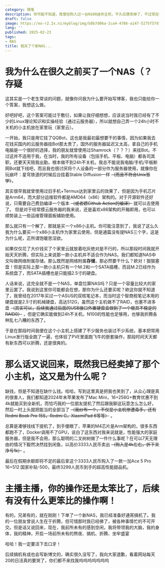 ```yaml
---
category: 随笔
description: 你可能不知道，我曾经购入过一台N100迷你主机，不久后便卖掉了，不过现在我又购入了，这是为什么呢？
draft: false
image: https://eo-r2.2x.nz/myblog/img/b8b7d06a-1ca4-4786-a147-5275f57dfb3b.webp
lang: ''
published: 2025-02-23
tags:
- NAS
title: 我买了个新NAS...
---
```

# 我为什么在很久之前买了一个NAS（？存疑

这其实是一个老生常谈的问题，就像你问我为什么要开始写博客，我也只能给你一个答案，我想这么做。

好吧好吧，这个答案可能过于敷衍，如果让我仔细想想，应该说当时我已经有了不少的Linux理论知识和实操经验（通过云服务器），所以就想自己弄一个24h小时不关机的小主机放在家里玩（家里云）。

一开始，我只是用它挂了QQBot，这也是我最初最想要干的事情，因为如果我去花钱买国内的云服务器挂Bot那太贵了，国外的服务器延迟又太高，拿自己的手机电脑是一个很好的选择，我的朋友就曾使用过Shamrock（？？？）来挂Bot。不过这并不适用于我，在当时，我的所有设备（包括手机、平板、电脑）都各司其职，还要天天陪我出勤，根本做不到24h不关机，我总不能说我电脑/手机/平板断网Bot就下线吧，而且我也很讨厌将个人设备的一部分作为服务器使用，就像你在玩崩坏：星穹铁道的时候后台挂着Stable Diffusion一样 ~~（而且不符合Unix哲学）~~。

其实很早我就曾使用过旧手机+Termux达到家里云的效果了，但是因为手机芯片是Arm64，而大部分运维软件都是AMD64（x86）架构的。对于开源软件还好说，只需要自己费劲编译一个版本 ~~（或者嫖Github Action的编译）~~ 就可以去使用了。
但是对于经常摸云服务器的我来说，还是喜欢x86架构的开箱即用，也可以顺势装上一些运维管理面板辅助使用。

那么就只有一个解了，那就是买一个x86小主机。你可能注意到了，我说了这么久我为什么要买一个x86小主机作为家里云使用，但是通篇没有提NAS三个字，这是为什么呢，正所谓饱暖思淫欲。

如果仅仅花了大价钱买了个家里云就放着吃灰绝对是不行的，所以那段时间我就开始天天折腾，但实际上来说那一款小主机并不适合作为NAS。我们都知道NAS中文叫做网络附属存储，那么既然是网络附属**存储**，那必然要干什么？欸对！狠狠塞盘！但是实际上那一款小主机只有一个M.2和一个SATA插槽，而且M.2已经作为系统盘了，而SATA插槽也是只能插2.5寸的硬盘。

人话来说，这完全就不是一个NAS，单盘位算NAS吗？只是一个容量比较大的家里云罢了。我说到这里你可能都会在想，那你为什么还要买呢？欸这你就不知道了，我曾经在2017年买过一个ASUS的双核笔记本，而当时这个智商税笔记本用的硬盘就是2.5寸的机械硬盘，高达512G，虽然这个主机做不了RAID，也塞不进多盘 ~~（其实可以，后续我通过后面的USB接口外置硬盘盒做到了一个极其不稳定的RAID0）~~ ，但是它确实能做到24h不关机，N100的性能也足够用，也够我折腾各种乱七八糟的东西了。

于是在那段时间我便在这个小主机上搭建了不少服务也装过不少系统，基本把常用Linux发行版全跑了一遍，也体验了PVE里面跑飞牛的嵌套操作，那段时间天天都有新东西可以折腾，还是很爽的。

# 那么话又说回来，既然我已经卖掉了那个小主机，这又是为什么呢？

缺钱，但是不知道在缺什么钱。哈哈，写到这里真是把我也笑到了，从众心理是真的很害人，我们都知道2024年末苹果发布了Mac Mini，16+256G+教育优惠不到4k就能买到全新机，而恰巧我的一位朋友提机了然后跟我聊这玩意怎么怎么好，然后一时上头就把能当的全部当了 ~~（我纱布一个，不仅是小主机惨遭毒手，还有Redmi Book Pro 15S，Redmi G，XiaomiPad 6等等）~~ 。

总算是凑够钱线下提机了，到手傻眼了，苹果的M4芯片是Arm架构的，很多东西都跑不了，Docker调用不了GPU，说白了这东西对我来说就是，性能强大的家庭服务器，但是我不会用，那么聪明的二叉树树做了一件什么事呢？在可以7天无理由的情况下毅然决然挂到闲鱼，以高价3333人民币卖出 ~~（购入是4k左右，折下来净亏1k）~~ 。

最后在假期余额即将不足的最后拿这个3333人民币购入了一款一加Ace 5 Pro 16+512 国家补贴-500，最终3299人民币到手的超高性能甜品机。

# 主播主播，你的操作还是太笨比了，后续有没有什么更笨比的操作啊！

有的，兄弟有的，就在刚刚！下单了一个新NAS，我已经准备好通宵搞机了。我的一位朋友曾说人生在于折腾，但可惜那时我已经佛了，被各种事情忙的不可开交。但是话又说回来，现在，我前所未有的感到空闲，我将带领我的大脑，我的身体，我的精神，开启一场前所未有的熬夜、搞机、折腾、坐牢盛宴

哈哈！我一定要活下去口牙！

后续搞机有成也会写新博文的，确实很久没写了，我向大家道歉，看着网站每天20的日活真的要哭了，你们都不来找我呜呜呜呜呜呜呜
